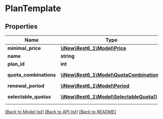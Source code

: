 # PlanTemplate

## Properties
Name | Type | Description | Notes
------------ | ------------- | ------------- | -------------
**minimal_price** | [**\iNew\Rest6_1\Model\Price**](Price.md) | the minimalPrice | [optional] 
**name** | **string** | the name | [optional] 
**plan_id** | **int** | the planId | [optional] 
**quota_combinations** | [**\iNew\Rest6_1\Model\QuotaCombination[]**](QuotaCombination.md) | the quotaCombinations | [optional] 
**renewal_period** | [**\iNew\Rest6_1\Model\Period**](Period.md) | the renewalPeriod | [optional] 
**selectable_quotas** | [**\iNew\Rest6_1\Model\SelectableQuota[]**](SelectableQuota.md) | the selectableQuota | [optional] 

[[Back to Model list]](../README.md#documentation-for-models) [[Back to API list]](../README.md#documentation-for-api-endpoints) [[Back to README]](../README.md)


